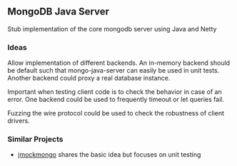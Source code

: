 ## MongoDB Java Server ##

Stub implementation of the core mongodb server using Java and Netty

### Ideas ###

Allow implementation of different backends. An in-memory backend should be
default such that mongo-java-server can easily be used in unit tests.
Another backend could proxy a real database instance.

Important when testing client code is to check the behavior in case of an
error. One backend could be used to frequently timeout or let queries fail.

Fuzzing the wire protocol could be used to check the robustness of client drivers.

### Similar Projects ###

* [jmockmongo][1] shares the basic idea but focuses on unit testing

[1]: https://github.com/thiloplanz/jmockmongo

